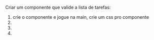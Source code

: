 Criar um componente que valide a lista de tarefas:

1. crie o componente e jogue na main, crie um css pro componente
2. 
3.
4.
